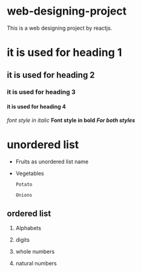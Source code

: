 # web-designing-project
This is a web designing project by reactjs.
# it is used for heading 1
## it is used for heading 2
### it is used for heading 3
#### it is used for heading 4
*font style in italic*
**Font style in bold**
***For both styles***
# unordered list
* Fruits as unordered list name
* Vegetables

      Potato
    
      Onions
## ordered list
1. Alphabets
2. digits


 1. whole numbers
 2. natural numbers
